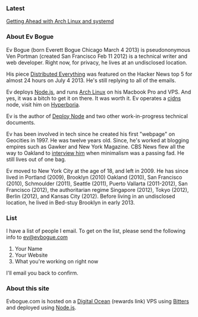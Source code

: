 ### Latest

[Getting Ahead with Arch Linux and systemd](/ahead)

### About Ev Bogue

Ev Bogue (born Everett Bogue Chicago March 4 2013) is pseudononymous Ven Portman (created San Francisco Feb 11 2012) is a technical writer and web developer. Right now, for privacy, he lives at an undisclosed location. 

His piece [Distributed Everything](https://medium.com/surveillance-state/19a5db211e47) was featured on the Hacker News top 5 for almost 24 hours on July 4 2013. He's still replying to all of the emails.
 
Ev deploys [Node.js](http://nodejs.org), and runs [Arch Linux](http://archlinux.org) on his Macbook Pro and VPS. And yes, it was a bitch to get it on there. It was worth it. Ev operates a [cjdns](https://github.com/cjdelisle/cjdns) node, visit him on [Hyperboria](http://hyperboria.net/).

Ev is the author of [Deploy Node](http://deploy.evbogue.com) and two other work-in-progress technical documents.

Ev has been involved in tech since he created his first "webpage" on Geocities in 1997. He was twelve years old. Since, he's worked at blogging empires such as Gawker and New York Magazine. CBS News flew all the way to Oakland to [interview him](http://www.cbsnews.com/video/watch/?id=6994343n) when minimalism was a passing fad. He still lives out of one bag.

Ev moved to New York City at the age of 18, and left in 2009. He has since lived in Portland (2009), Brooklyn (2010) Oakland (2010), San Francisco (2010), Schmoulder (2011), Seattle (2011), Puerto Vallarta (2011-2012), San Francisco (2012), the authoritarian regime Singapore (2012), Tokyo (2012), Berlin (2012), and Kansas City (2012). Before living in an undisclosed location, he lived in Bed-stuy Brooklyn in early 2013.

### List

I have a list of people I email. To get on the list, please send the following info to [ev@evbogue.com](mailto:ev@evbogue.com) 

1. Your Name
2. Your Website
3. What you're working on right now

I'll email you back to confirm.

### About this site

Evbogue.com is hosted on a [Digital Ocean](https://www.digitalocean.com/?refcode=26d8ed49730d) (rewards link) VPS using [Bitters](http://bitters.evbogue.com) and deployed using [Node.js](http://nodejs.org).
